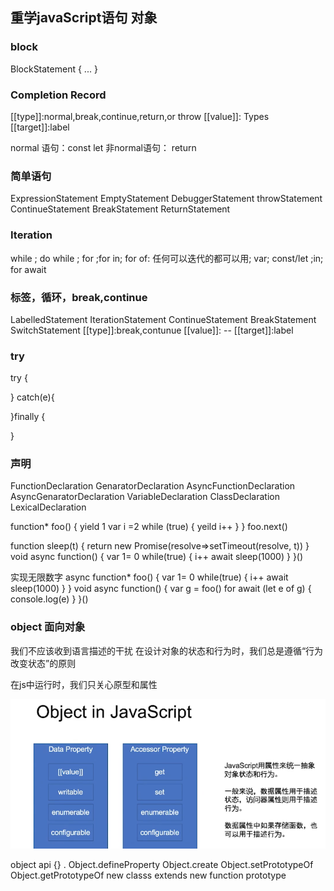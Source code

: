 ## 重学javaScript语句 对象

### block
BlockStatement 
{
  ...
}

### Completion Record
[[type]]:normal,break,continue,return,or throw
[[value]]: Types
[[target]]:label
 
normal 语句：const let 
非normal语句： return 

### 简单语句
ExpressionStatement
EmptyStatement
DebuggerStatement
throwStatement
ContinueStatement
BreakStatement
ReturnStatement

### Iteration
while ; do while ; for ;for in; for of: 任何可以迭代的都可以用;
var; const/let ;in;
for await
 
### 标签，循环，break,continue
LabelledStatement 
IterationStatement 
ContinueStatement
BreakStatement
SwitchStatement
[[type]]:break,contunue
[[value]]: --
[[target]]:label

### try
try {

} catch(e){

}finally {

}

### 声明
FunctionDeclaration
GenaratorDeclaration
AsyncFunctionDeclaration
AsyncGenaratorDeclaration
VariableDeclaration
ClassDeclaration
LexicalDeclaration

function* foo() {
  yield 1
  var i =2
  while (true) {
    yeild i++
  }
}
foo.next()


function sleep(t) {
  return new Promise(resolve=>setTimeout(resolve, t))
}
void async function() {
  var 1= 0
  while(true) {
    i++
    await sleep(1000)
  }
}()

实现无限数字
async function* foo() {
  var 1= 0
  while(true) {
    i++
    await sleep(1000)
  }
}
void async function() {
var g = foo()
for await (let e of g) {
  console.log(e)
}
}()

### object 面向对象
我们不应该收到语言描述的干扰
在设计对象的状态和行为时，我们总是遵循“行为改变状态”的原则

在js中运行时，我们只关心原型和属性

![object!](../image/Dingtalk_20220804173412.png "object")

object api
{} .  Object.defineProperty
Object.create  Object.setPrototypeOf Object.getPrototypeOf
new classs  extends
new function prototype
 
 <Gitalk />